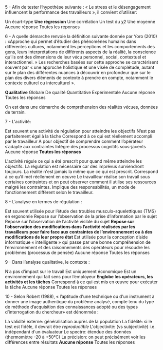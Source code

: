 

5 - Afin de tester l’hypothèse suivante : « Le stress et le désengagement influencent la performance des travailleurs », il convient d’utiliser:

Un écart-type
**Une régression**
Une corrélation
Un test du χ2
Une moyenne
Aucune réponse
Toutes les réponses



6 - A quelle démarche renvoie la définition suivante donnée par Yoro (2010) : «Approche qui permet d’étudier des phénomènes humains dans différentes cultures, notamment les perceptions et les comportements des gens, leurs interprétations de différents aspects de la réalité, la conscience qu’ils ont des dimensions de leur vécu personnel, social, contextuel et interactionnel. » Les recherches basées sur cette approche se caractérisent souvent par « une approche holistique et une visée de complétude, autant sur le plan des différentes nuances à découvrir en profondeur que sur le plan des divers éléments de contexte à prendre en compte, notamment le contexte culturel ou interculturel ».

**Qualitative**
Globale
De qualité
Quantitative
Expérimentale
Aucune réponse
Toutes les réponses

On est dans une démarche de compréhension des réalités vécues, données de terrain.


7 - L'activité:

Est souvent une activité de régulation pour atteindre les objectifs
N’est pas parfaitement égal à la tâche
Correspond à ce qui est réellement accompli par le travailleur
A pour objectif de comprendre comment l’opérateur s’adapte aux contraintes
Intègre des processus cognitifs sous-jacents
Aucune réponse
**Toutes les réponses**

L'activité régule ce qui a été prescrit pour quand même atteindre les objectifs. La régulation est nécessaire car des imprévus surviendront toujours. 
La réalité n'est jamais la même que ce qui est prescrit.
Correspond à ce qu'il met réellement en oeuvre
Le travailleur réalise son travail sous certaines contraintes et on peut observer comment il utilise ses ressources malgré les contraintes.
Implique des responsabilités, un mode de fonctionnement différent selon le travailleur.

8 - L’analyse en termes de régulation :

Est souvent utilisée pour l’étude des troubles musculo-squelettiques (TMS) en ergonomie
Repose sur l’observation de la prise d’information par le sujet
Repose sur l’observation de l’activité visible du sujet
**Repose sur l’observation des modifications dans l’activité réalisées par les travailleurs pour faire face aux contraintes de l’environnement ou à des modifications de leur propre état**
Est utilisée pour la conception d’aide informatique « intelligente » qui passe par une bonne compréhension de l’environnement et des raisonnements des opérateurs pour résoudre les problèmes (processus de pensée)
Aucune réponse
Toutes les réponses

9 - Dans l’analyse qualitative, le contexte :

N’a pas d’impact sur le travail
Est uniquement économique
Est un environnement qui fait sens pour l’employeur
**Englobe les opérateurs, les activités et les tâches**
Correspond à ce qui est mis en œuvre pour exécuter la tâche
Aucune réponse
Toutes les réponses


10 - Selon Robert (1988), « l’aptitude d'une technique ou d'un instrument à donner une image authentique du problème analysé, compte tenu du type de méthode d’acquisition des connaissances adopté ou des types d’interrogation du chercheur» est dénommée :

La validité externe: généralisation auprès de la population
La fidélité: si le test est fidèle, il devrait être *reproductible*
L'objectivité: (vs subjectivité) i.e. indépendant d'un évaluateur
Le spectre: étendue des données (thermomètre -20 à +50°C)
La précision: on peut précisément voir les différences entre résultats
**Aucune réponse**
Toutes les réponses


